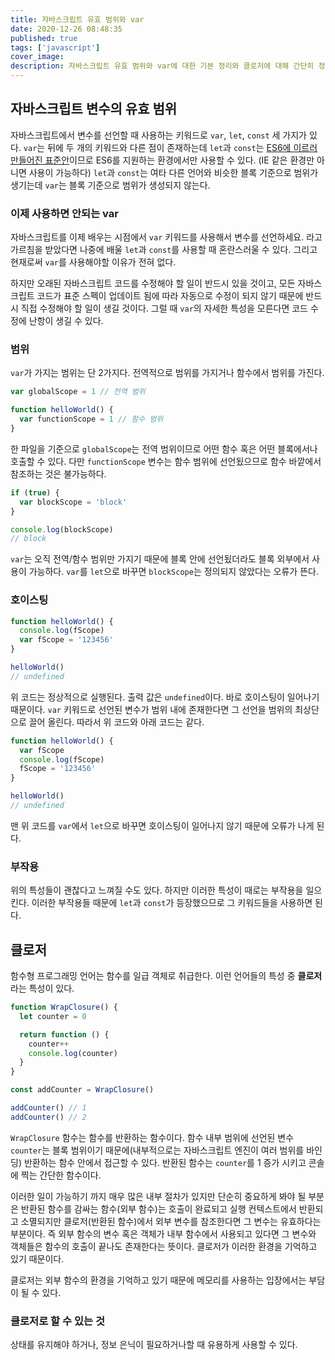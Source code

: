 ```yaml
---
title: 자바스크립트 유효 범위와 var
date: 2020-12-26 08:48:35
published: true
tags: ['javascript']
cover_image:
description: 자바스크립트 유효 범위와 var에 대한 기본 정리와 클로저에 대해 간단히 정리
---
```


## 자바스크립트 변수의 유효 범위

자바스크립트에서 변수를 선언할 때 사용하는 키워드로 `var`, `let`, `const` 세 가지가 있다. `var`는 뒤에 두 개의 키워드와 다른 점이 존재하는데 `let`과 `const`는 [ES6에 이르러 만들어진 표준안](https://www.ecma-international.org/ecma-262/6.0/#sec-let-and-const-declarations)이므로 ES6를 지원하는 환경에서만 사용할 수 있다. (IE 같은 환경만 아니면 사용이 가능하다) `let`과 `const`는 여타 다른 언어와 비슷한 블록 기준으로 범위가 생기는데 `var`는 블록 기준으로 범위가 생성되지 않는다.

### 이제 사용하면 안되는 var

자바스크립트를 이제 배우는 시점에서 `var` 키워드를 사용해서 변수를 선언하세요. 라고 가르침을 받았다면 나중에 배울 `let`과 `const`를 사용할 때 혼란스러울 수 있다. 그리고 현재로써 `var`를 사용해야할 이유가 전혀 없다.

하지만 오래된 자바스크립트 코드를 수정해야 할 일이 반드시 있을 것이고, 모든 자바스크립트 코드가 표준 스펙이 업데이트 됨에 따라 자동으로 수정이 되지 않기 때문에 반드시 직접 수정해야 할 일이 생길 것이다. 그럴 때 `var`의 자세한 특성을 모른다면 코드 수정에 난항이 생길 수 있다.

### 범위

`var`가 가지는 범위는 단 2가지다. 전역적으로 범위를 가지거나 함수에서 범위를 가진다.

```js
var globalScope = 1 // 전역 범위

function helloWorld() {
  var functionScope = 1 // 함수 범위
}
```

한 파일을 기준으로 `globalScope`는 전역 범위이므로 어떤 함수 혹은 어떤 블록에서나 호출할 수 있다. 다만 `functionScope` 변수는 함수 범위에 선언됬으므로 함수 바깥에서 참조하는 것은 불가능하다.

```js
if (true) {
  var blockScope = 'block'
}

console.log(blockScope)
// block
```

`var`는 오직 전역/함수 범위만 가지기 때문에 블록 안에 선언됬더라도 블록 외부에서 사용이 가능하다. `var`를 `let`으로 바꾸면 `blockScope`는 정의되지 않았다는 오류가 뜬다.

### 호이스팅

```js
function helloWorld() {
  console.log(fScope)
  var fScope = '123456'
}

helloWorld()
// undefined
```

위 코드는 정상적으로 실행된다. 출력 값은 `undefined`이다. 바로 호이스팅이 일어나기 때문이다. `var` 키워드로 선언된 변수가 범위 내에 존재한다면 그 선언을 범위의 최상단으로 끌어 올린다. 따라서 위 코드와 아래 코드는 같다.

```js
function helloWorld() {
  var fScope
  console.log(fScope)
  fScope = '123456'
}

helloWorld()
// undefined
```

맨 위 코드를 `var`에서 `let`으로 바꾸면 호이스팅이 일어나지 않기 때문에 오류가 나게 된다.

### 부작용

위의 특성들이 괜찮다고 느껴질 수도 있다. 하지만 이러한 특성이 때로는 부작용을 일으킨다. 이러한 부작용들 때문에 `let`과 `const`가 등장했으므로 그 키워드들을 사용하면 된다.

## 클로저

함수형 프로그래밍 언어는 함수를 일급 객체로 취급한다. 이런 언어들의 특성 중 **클로저**라는 특성이 있다.

```js
function WrapClosure() {
  let counter = 0

  return function () {
    counter++
    console.log(counter)
  }
}

const addCounter = WrapClosure()

addCounter() // 1
addCounter() // 2
```

`WrapClosure` 함수는 함수를 반환하는 함수이다. 함수 내부 범위에 선언된 변수 `counter`는 블록 범위이기 때문에(내부적으로는 자바스크립트 엔진이 여러 범위를 바인딩) 반환하는 함수 안에서 접근할 수 있다. 반환된 함수는 `counter`를 1 증가 시키고 콘솔에 찍는 간단한 함수이다.

이러한 일이 가능하기 까지 매우 많은 내부 절차가 있지만 단순히 중요하게 봐야 될 부분은 반환된 함수를 감싸는 함수(외부 함수)는 호출이 완료되고 실행 컨텍스트에서 반환되고 소멸되지만 클로저(반환된 함수)에서 외부 변수를 참조한다면 그 변수는 유효하다는 부분이다. 즉 외부 함수의 변수 혹은 객체가 내부 함수에서 사용되고 있다면 그 변수와 객체들은 함수의 호출이 끝나도 존재한다는 뜻이다. 클로저가 이러한 환경을 기억하고 있기 때문이다.

클로저는 외부 함수의 환경을 기억하고 있기 때문에 메모리를 사용하는 입장에서는 부담이 될 수 있다.

### 클로저로 할 수 있는 것

상태를 유지해야 하거나, 정보 은닉이 필요하거나할 때 유용하게 사용할 수 있다.
